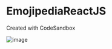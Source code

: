 # EmojipediaReactJS
Created with CodeSandbox

![image](https://user-images.githubusercontent.com/77456767/152955675-78f899f2-ec07-468b-ab8f-6fe116e7d87e.png)
